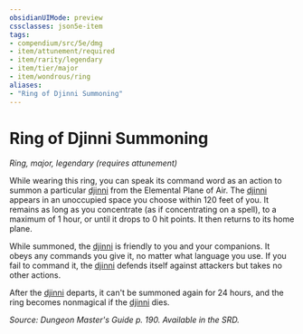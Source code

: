 ```yaml
---
obsidianUIMode: preview
cssclasses: json5e-item
tags:
- compendium/src/5e/dmg
- item/attunement/required
- item/rarity/legendary
- item/tier/major
- item/wondrous/ring
aliases: 
- "Ring of Djinni Summoning"
---
```

# Ring of Djinni Summoning
*Ring, major, legendary (requires attunement)*  


While wearing this ring, you can speak its command word as an action to summon a particular [djinni](5E2014官方资源/bestiary/elemental/djinni.md) from the Elemental Plane of Air. The [djinni](5E2014官方资源/bestiary/elemental/djinni.md) appears in an unoccupied space you choose within 120 feet of you. It remains as long as you concentrate (as if concentrating on a spell), to a maximum of 1 hour, or until it drops to 0 hit points. It then returns to its home plane.

While summoned, the [djinni](5E2014官方资源/bestiary/elemental/djinni.md) is friendly to you and your companions. It obeys any commands you give it, no matter what language you use. If you fail to command it, the [djinni](5E2014官方资源/bestiary/elemental/djinni.md) defends itself against attackers but takes no other actions.

After the [djinni](5E2014官方资源/bestiary/elemental/djinni.md) departs, it can't be summoned again for 24 hours, and the ring becomes nonmagical if the [djinni](5E2014官方资源/bestiary/elemental/djinni.md) dies.

*Source: Dungeon Master's Guide p. 190. Available in the SRD.*